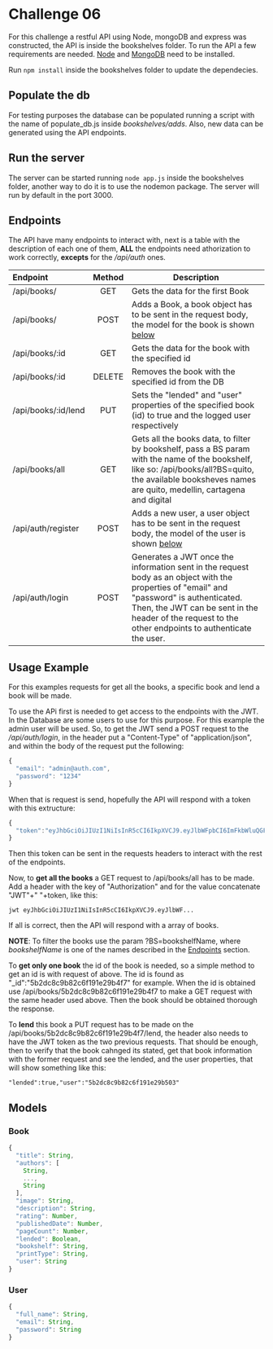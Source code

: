 # Challenge 06

For this challenge a restful API using Node, mongoDB and express was constructed, the API is inside the bookshelves folder. To run the API a few requirements
are needed. [Node](https://nodejs.org/en/) and [MongoDB](https://www.mongodb.com/)
need to be installed.

Run ```npm install``` inside the bookshelves folder to update the dependecies.

## Populate the db

For testing purposes the database can be populated running a script with the
name of populate_db.js inside _bookshelves/adds_. Also, new data can be generated
using the API endpoints.

## Run the server

The server can be started running ```node app.js``` inside the bookshelves folder,
another way to do it is to use the nodemon package. The server will run by default
in the port 3000.

## Endpoints

The API have many endpoints to interact with, next is a table with the description
of each one of them, **ALL** the endpoints need athorization to work correctly,
**excepts** for the _/api/auth_ ones.

| Endpoint  | Method | Description |
|:--|:-:|---|
|/api/books/|GET|Gets the data for the first Book|
|/api/books/|POST|Adds a Book, a book object has to be sent in the request body, the model for the book is shown [below](#book)|
|/api/books/:id|GET|Gets the data for the book with the specified id|
|/api/books/:id|DELETE|Removes the book with the specified id from the DB|
|/api/books/:id/lend|PUT|Sets the "lended" and "user" properties of the specified book (id) to true and the logged user respectively|
|/api/books/all|GET|Gets all the books data, to filter by bookshelf, pass a BS param with the name of the bookshelf, like so: /api/books/all?BS=quito, the available booksheves names are quito, medellin, cartagena and digital|
|/api/auth/register|POST|Adds a new user, a user object has to be sent in the request body, the model of the user is shown [below](#book)|
|/api/auth/login|POST|Generates a JWT once the information sent in the request body as an object with the properties of "email" and "password" is authenticated. Then, the JWT can be sent in the header of the request to the other endpoints to authenticate the user.

## Usage Example

For this examples requests for get all the books, a specific book and lend a book will be made.

To use the APi first is needed to get access to the endpoints with the JWT. In the Database are some users to use for this purpose. For this example the admin user will be used. So, to get the JWT send a POST request to the _/api/auth/login_, in the header put a "Content-Type" of "application/json", and within the body of the request put the following:

```js
{
  "email": "admin@auth.com",
  "password": "1234"
}
```

When that is request is send, hopefully the API will respond with a token with this extructure:

```js
{
  "token":"eyJhbGciOiJIUzI1NiIsInR5cCI6IkpXVCJ9.eyJlbWFpbCI6ImFkbWluQGF1dGguY29tIiwiZnVsbE5hbWUiOiJhZG1pbiIsIl9pZCI6IjViMmRjOGM5YjgyYzZmMTkxZTI5YjUwMyIsImlhdCI6MTUyOTcyNzMwMX0.wxcOu1SBs9rXBWfW1-XPBQvrQmBEBFQfjn9SgyShBOo"
}
```

Then this token can be sent in the requests headers to interact with the rest of the endpoints.

Now, to **get all the books** a GET request to /api/books/all has to be made. Add a header with the key of "Authorization" and for the value concatenate "JWT"+" "+token, like this:

    jwt eyJhbGciOiJIUzI1NiIsInR5cCI6IkpXVCJ9.eyJlbWF...

If all is correct, then the API will respond with a array of books.

**NOTE**: To filter the books use the param ?BS=bookshelfName, where _bookshelfName_ is one of the names described in the [Endpoints](#endpoints) section.

To **get only one book** the id of the book is needed, so a simple method to get an id is with request of above. The id is found as "_id":"5b2dc8c9b82c6f191e29b4f7" for example. When the id is obtained use /api/books/5b2dc8c9b82c6f191e29b4f7 to make a GET request with the same header used above. Then the book should be obtained thorough the response.

To **lend** this book a PUT request has to be made on the /api/books/5b2dc8c9b82c6f191e29b4f7/lend, the header also needs to have the JWT token as the two previous requests. That should be enough, then to verify that the book cahnged its stated, get that book information with the former request and see the lended, and the user properties, that will show something like this:

    "lended":true,"user":"5b2dc8c9b82c6f191e29b503"

## Models

### Book

```js
{
  "title": String,
  "authors": [
    String,
    ...,
    String
  ],
  "image": String,
  "description": String,
  "rating": Number,
  "publishedDate": Number,
  "pageCount": Number,
  "lended": Boolean,
  "bookshelf": String,
  "printType": String,
  "user": String  
}
```

### User

```js
{
  "full_name": String,
  "email": String,
  "password": String
}
```